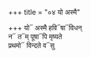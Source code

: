 +++
title = "०४ यो अस्मै"

+++
यो᳓ अस्मै हवि᳓षा᳓विधन्  
न᳓ त᳓म् पूषा᳓पि मृष्यते  
प्रथमो᳓ विन्दते व᳓सु